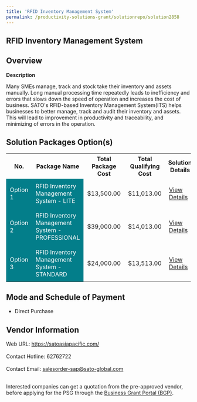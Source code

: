 ```yaml
---
title: 'RFID Inventory Management System'
permalink: /productivity-solutions-grant/solutionrepo/solution2858
---
```


## RFID Inventory Management System

## Overview

**Description**

Many SMEs manage, track and stock take their inventory and assets manually. Long manual processing time repeatedly leads to inefficiency and errors that slows down the speed of operation and increases the cost of business. SATO's RFID-based Inventory Management System(ITS) helps businesses to better manage, track and audit their inventory and assets. This will lead to improvement in productivity and traceability, and minimizing of errors in the operation.

## Solution Packages Option(s)

<table>
<tr>
<th><b>No.</b></th>
<th><b>Package Name</b></th>
<th><b>Total Package Cost</b></th>
<th><b>Total Qualifying Cost</b></th>
<th><b>Solution Details</b></th>
</tr>
<tr>
<td style='padding: 10px; background-color: #037E8A; color: #FFFFFF;'>Option 1</td>
<td style='padding: 10px; background-color: #037E8A; color: #FFFFFF;'>RFID Inventory Management System - LITE</td>
<td style='padding: 10px;'>$13,500.00</td>
<td style='padding: 10px;'>$11,013.00</td>
<td style='padding: 10px;'><a href='https://www.gobusiness.gov.sg/images/psg/SATO_Asia_20210261_Desensitised_Annex_3_Part_1.pdf' target='_blank'>View Details</a></td>
</tr>
<tr>
<td style='padding: 10px; background-color: #037E8A; color: #FFFFFF;'>Option 2</td>
<td style='padding: 10px; background-color: #037E8A; color: #FFFFFF;'>RFID Inventory Management System - PROFESSIONAL</td>
<td style='padding: 10px;'>$39,000.00</td>
<td style='padding: 10px;'>$14,013.00</td>
<td style='padding: 10px;'><a href='https://www.gobusiness.gov.sg/images/psg/SATO_Asia_20210261_Desensitised_Annex_3_Part_2.pdf' target='_blank'>View Details</a></td>
</tr>
<tr>
<td style='padding: 10px; background-color: #037E8A; color: #FFFFFF;'>Option 3</td>
<td style='padding: 10px; background-color: #037E8A; color: #FFFFFF;'>RFID Inventory Management System - STANDARD</td>
<td style='padding: 10px;'>$24,000.00</td>
<td style='padding: 10px;'>$13,513.00</td>
<td style='padding: 10px;'><a href='https://www.gobusiness.gov.sg/images/psg/SATO_Asia_20210261_Desensitised_Annex_3_Part_3.pdf' target='_blank'>View Details</a></td>
</tr>
</table>

## Mode and Schedule of Payment

 - Direct Purchase

## Vendor Information

 Web URL: https://satoasiapacific.com/ <br><br>Contact Hotline: 62762722 <br><br>Contact Email: salesorder-sap@sato-global.com <br><br>

Interested companies can get a quotation from the pre-approved vendor, before applying for the PSG through the <a href='https://www.businessgrants.gov.sg/' target='_blank' rel='noopener'>Business Grant Portal (BGP)</a>.

<script src="/jquery/resize-tables.js"></script>
